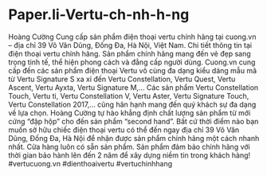 # Paper.li-Vertu-ch-nh-h-ng
 Hoàng Cường Cung cấp sản phẩm điện thoại vertu chính hãng tại cuong.vn – địa chỉ 39 Võ Văn Dũng, Đống Đa, Hà Nội, Việt Nam. Chi tiết thông tin tại điện thoại vertu chính hãng.  Sản phẩm chính hãng mang đến vẻ đẹp sang trọng tinh tế, thể hiện phong cách và đẳng cấp người dùng.  Cuong.vn cung cấp đến các sản phẩm điện thoại Vertu vô cùng đa dạng kiểu dáng mẫu mã từ Vertu Signature S xa xỉ đến Vertu Constellation, Vertu Quest, Vertu Ascent, Vertu Ayxta, Vertu Signature M,... Các sản phẩm Vertu Constellation Touch, Vertu ti, Vertu Constellation V, Vertu Aster, Vertu Signature Touch, Vertu Constellation 2017,... cũng hân hạnh mang đến quý khách sự đa dạng về lựa chọn.     Hoàng Cường tự hào khẳng định chất lượng sản phẩm từ mới cứng “đập hộp” cho đến sản phẩm “second hand”. Bất cứ thời điểm nào bạn muốn sở hữu chiếc điện thoại vertu có thể đến ngay địa chỉ 39 Võ Văn Dũng, Đống Đa, Hà Nội để nhận được sản phẩm chính hãng một cách nhanh nhất. Cửa hàng luôn có sẵn sản phẩm. Sản phẩm đảm bảo chính hãng với thời gian bảo hành lên đến 2 năm để xây dựng niềm tin trong khách hàng!  #vertucuong.vn #dienthoaivertu #vertuchinhhang
